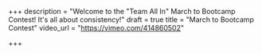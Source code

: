 +++
description = "Welcome to the \"Team All In\" March to Bootcamp Contest!  It's all about consistency!"
draft = true
title = "March to Bootcamp Contest"
video_url = "https://vimeo.com/414860502"

+++
